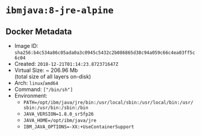 # `ibmjava:8-jre-alpine`

## Docker Metadata

- Image ID: `sha256:b4c534a86c05ada0a3c0945c5432c2b086865d38c94a059c66c4ea03ff5c6c04`
- Created: `2018-12-21T01:14:23.872371647Z`
- Virtual Size: ~ 206.96 Mb  
  (total size of all layers on-disk)
- Arch: `linux`/`amd64`
- Command: `["/bin/sh"]`
- Environment:
  - `PATH=/opt/ibm/java/jre/bin:/usr/local/sbin:/usr/local/bin:/usr/sbin:/usr/bin:/sbin:/bin`
  - `JAVA_VERSION=1.8.0_sr5fp26`
  - `JAVA_HOME=/opt/ibm/java/jre`
  - `IBM_JAVA_OPTIONS=-XX:+UseContainerSupport`
